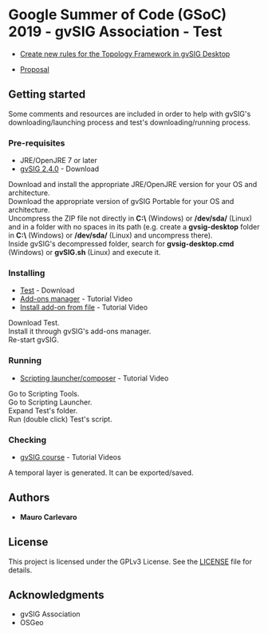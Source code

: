 # Google Summer of Code (GSoC) 2019 - gvSIG Association - Test

* [Create new rules for the Topology Framework in gvSIG Desktop](https://wiki.osgeo.org/wiki/GvSIG_GSoC_2019_Ideas)

* [Proposal](https://docs.google.com/document/d/1AWXqUTV04J442NZ_AKBopjKIHw6nHYfSHJMrCvnZSK0/edit?usp=sharing)

## Getting started

Some comments and resources are included in order to help with gvSIG's downloading/launching process and test's downloading/running process.

### Pre-requisites

* JRE/OpenJRE 7 or later
* [gvSIG 2.4.0](http://www.gvsig.com/en/products/gvsig-desktop/downloads) - Download

Download and install the appropriate JRE/OpenJRE version for your OS and architecture.  
Download the appropriate version of gvSIG Portable for your OS and architecture.  
Uncompress the ZIP file not directly in **C:\\** (Windows) or **/dev/sda/** (Linux) and in a folder with no spaces in its path (e.g. create a **gvsig-desktop** folder in **C:\\** (Windows) or **/dev/sda/** (Linux) and uncompress there).  
Inside gvSIG's decompressed folder, search for **gvsig-desktop.cmd** (Windows) or **gvSIG.sh** (Linux) and execute it.

### Installing

* [Test](https://github.com/Maureque/GSoC_2019/releases) - Download
* [Add-ons manager](https://www.youtube.com/watch?v=PrGhD9qm8ok) - Tutorial Video
* [Install add-on from file](https://www.youtube.com/watch?v=2kcNanjW5Y8) - Tutorial Video

Download Test.  
Install it through gvSIG's add-ons manager.  
Re-start gvSIG.

### Running

* [Scripting launcher/composer](https://www.youtube.com/watch?v=ea5ZjpIEHaE) - Tutorial Video

Go to Scripting Tools.  
Go to Scripting Launcher.  
Expand Test's folder.  
Run (double click) Test's script.  

### Checking

* [gvSIG course](https://www.youtube.com/playlist?list=PLTwZbMzUIxFINjiceQ4yTauymW9d0jYVh) - Tutorial Videos

A temporal layer is generated. It can be exported/saved.

## Authors

* **Mauro Carlevaro**

## License

This project is licensed under the GPLv3 License. See the [LICENSE](LICENSE) file for details.

## Acknowledgments

* gvSIG Association
* OSGeo

